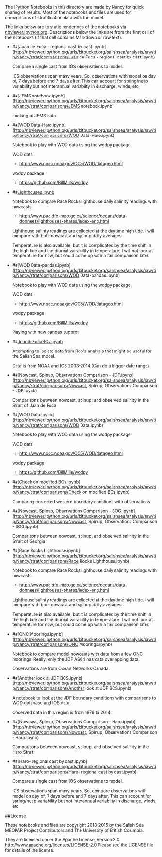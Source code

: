 The IPython Notebooks in this directory are made by Nancy for
quick sharing of results. Most of the notebooks and files are used for
comaprisons of stratification data with the model.

The links below are to static renderings of the notebooks via
[nbviewer.ipython.org](http://nbviewer.ipython.org/).
Descriptions below the links are from the first cell of the notebooks
(if that cell contains Markdown or raw text).

* ##[Juan de Fuca - regional cast by cast.ipynb](http://nbviewer.ipython.org/urls/bitbucket.org/salishsea/analysis/raw/tip/Nancy/strat/comparisons/Juan de Fuca - regional cast by cast.ipynb)  
    
    Compare a single cast from IOS observations to model.  
      
    IOS observations span many years. So, cbservations with model on day of, 7 days before and 7 days after. This can account for spring/neap variability but not interannual variabilty in discharge, winds, etc  

* ##[JEMS notebook.ipynb](http://nbviewer.ipython.org/urls/bitbucket.org/salishsea/analysis/raw/tip/Nancy/strat/comparisons/JEMS notebook.ipynb)  
    
    Looking at JEMS data  

* ##[WOD Data-Haro.ipynb](http://nbviewer.ipython.org/urls/bitbucket.org/salishsea/analysis/raw/tip/Nancy/strat/comparisons/WOD Data-Haro.ipynb)  
    
    Notebook to play with WOD data using the wodpy package  
      
    WOD data  
    * http://www.nodc.noaa.gov/OC5/WOD/datageo.html  
      
    wodpy package  
    * https://github.com/BillMills/wodpy  
      


* ##[Lighthouses.ipynb](http://nbviewer.ipython.org/urls/bitbucket.org/salishsea/analysis/raw/tip/Nancy/strat/comparisons/Lighthouses.ipynb)  
    
    Notebook to compare Race Rocks lighthouse daily salinity readings with nowcasts.  
    * http://www.pac.dfo-mpo.gc.ca/science/oceans/data-donnees/lighthouses-phares/index-eng.html  
      
      
    Lighthouse salinty readings are collected at the daytime high tide. I will compare with both nowcast and spinup daily averages.  
      
    Temperature is also available, but it is complicated by the time shift in the high tide and the diurnal vairability in temperature. I will not look at temperature for now, but could come up with a fair comparison later.  

* ##[WOD Data-pandas.ipynb](http://nbviewer.ipython.org/urls/bitbucket.org/salishsea/analysis/raw/tip/Nancy/strat/comparisons/WOD Data-pandas.ipynb)  
    
    Notebook to play with WOD data using the wodpy package  
      
    WOD data  
    * http://www.nodc.noaa.gov/OC5/WOD/datageo.html  
      
    wodpy package  
    * https://github.com/BillMills/wodpy  
      
    Playing with new pandas supprot  

* ##[JuandeFucaBCs.ipynb](http://nbviewer.ipython.org/urls/bitbucket.org/salishsea/analysis/raw/tip/Nancy/strat/comparisons/JuandeFucaBCs.ipynb)  
    
    Attempting to isolate data from Rob's analysis that might be useful for the Salish Sea model.  
      
    Data is from NOAA and IOS 2003-2014.(Can do a bigger date range)  

* ##[Nowcast, Spinup, Observations Comparison - JDF.ipynb](http://nbviewer.ipython.org/urls/bitbucket.org/salishsea/analysis/raw/tip/Nancy/strat/comparisons/Nowcast, Spinup, Observations Comparison - JDF.ipynb)  
    
    Comparisons between nowcast, spinup, and observed salinity in the Strait of Juan de Fuca  

* ##[WOD Data.ipynb](http://nbviewer.ipython.org/urls/bitbucket.org/salishsea/analysis/raw/tip/Nancy/strat/comparisons/WOD Data.ipynb)  
    
    Notebook to play with WOD data using the wodpy package  
      
    WOD data  
    * http://www.nodc.noaa.gov/OC5/WOD/datageo.html  
      
    wodpy package  
    * https://github.com/BillMills/wodpy  
      


* ##[Check on modified BCs.ipynb](http://nbviewer.ipython.org/urls/bitbucket.org/salishsea/analysis/raw/tip/Nancy/strat/comparisons/Check on modified BCs.ipynb)  
    
    Comparing corrected western boundary constions with observations.  

* ##[Nowcast, Spinup, Observations Comparison - SOG.ipynb](http://nbviewer.ipython.org/urls/bitbucket.org/salishsea/analysis/raw/tip/Nancy/strat/comparisons/Nowcast, Spinup, Observations Comparison - SOG.ipynb)  
    
    Comparisons between nowcast, spinup, and observed salinity in the Strait of Georgia  

* ##[Race Rocks Lighthouse.ipynb](http://nbviewer.ipython.org/urls/bitbucket.org/salishsea/analysis/raw/tip/Nancy/strat/comparisons/Race Rocks Lighthouse.ipynb)  
    
    Notebook to compare Race Rocks lighthouse daily salinity readings with nowcasts.  
    * http://www.pac.dfo-mpo.gc.ca/science/oceans/data-donnees/lighthouses-phares/index-eng.html  
      
      
    Lighthouse salinty readings are collected at the daytime high tide. I will compare with both nowcast and spinup daily averages.  
      
    Temperature is also available, but it is complicated by the time shift in the high tide and the diurnal vairability in temperature. I will not look at temperature for now, but could come up with a fair comparison later.  

* ##[ONC Moorings.ipynb](http://nbviewer.ipython.org/urls/bitbucket.org/salishsea/analysis/raw/tip/Nancy/strat/comparisons/ONC Moorings.ipynb)  
    
    Notebook to compare model nowcasts with data from a few ONC moorings. Really, only the JDF AS04 has data overlapping data.  
      
    Observations are from Ocean Networks Canada.  

* ##[Another look at JDF BCS.ipynb](http://nbviewer.ipython.org/urls/bitbucket.org/salishsea/analysis/raw/tip/Nancy/strat/comparisons/Another look at JDF BCS.ipynb)  
    
    A notebook to look at the JDF boundary conditions with comparisons to WOD database and IOS data.  
      
    Observed data in this region is from 1976 to 2014.  

* ##[Nowcast, Spinup, Observations Comparison - Haro.ipynb](http://nbviewer.ipython.org/urls/bitbucket.org/salishsea/analysis/raw/tip/Nancy/strat/comparisons/Nowcast, Spinup, Observations Comparison - Haro.ipynb)  
    
    Comparisons between nowcast, spinup, and observed salinity in the Haro Strait  

* ##[Haro- regional cast by cast.ipynb](http://nbviewer.ipython.org/urls/bitbucket.org/salishsea/analysis/raw/tip/Nancy/strat/comparisons/Haro- regional cast by cast.ipynb)  
    
    Compare a single cast from IOS observations to model.  
      
    IOS observations span many years. So, compare observations with model on day of, 7 days before and 7 days after. This can account for spring/neap variability but not interannual variabilty in discharge, winds, etc  


##License

These notebooks and files are copyright 2013-2015
by the Salish Sea MEOPAR Project Contributors
and The University of British Columbia.

They are licensed under the Apache License, Version 2.0.
http://www.apache.org/licenses/LICENSE-2.0
Please see the LICENSE file for details of the license.
